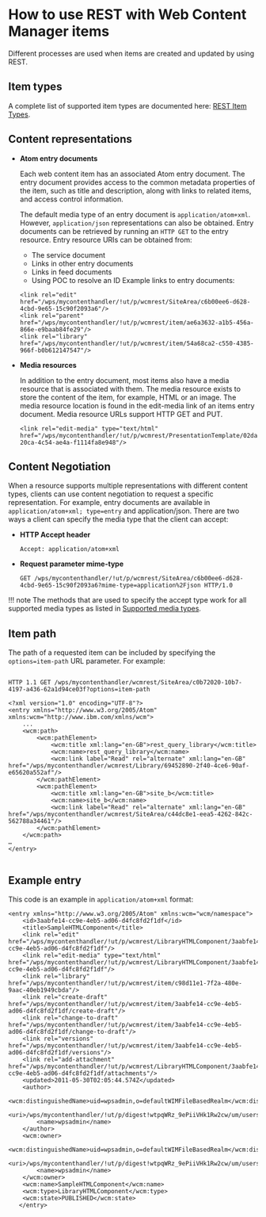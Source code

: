 # How to use REST with Web Content Manager items

Different processes are used when items are created and updated by using REST.

## Item types

A complete list of supported item types are documented here: [REST Item Types](../wcm_rest/wcm_rest_referencematerial/wcm_rest_item_types.md).

## Content representations

-   **Atom entry documents**

    Each web content item has an associated Atom entry document. The entry document provides access to the common metadata properties of the item, such as title and description, along with links to related items, and access control information.

    The default media type of an entry document is `application/atom+xml`. However, `application/json` representations can also be obtained. Entry documents can be retrieved by running an `HTTP GET` to the entry resource. Entry resource URIs can be obtained from:

    -   The service document
    -   Links in other entry documents
    -   Links in feed documents
    -   Using POC to resolve an ID
    Example links to entry documents:

    ```
    <link rel="edit" href="/wps/mycontenthandler/!ut/p/wcmrest/SiteArea/c6b00ee6-d628-4cbd-9e65-15c90f2093a6"/>
    <link rel="parent" href="/wps/mycontenthandler/!ut/p/wcmrest/item/ae6a3632-a1b5-456a-866e-e9baab84fe29"/>
    <link rel="library" href="/wps/mycontenthandler/!ut/p/wcmrest/item/54a68ca2-c550-4385-966f-b0b612147547"/>
    ```

-   **Media resources**

    In addition to the entry document, most items also have a media resource that is associated with them. The media resource exists to store the content of the item, for example, HTML or an image. The media resource location is found in the edit-media link of an items entry document. Media resource URLs support HTTP GET and PUT.

    ```
    <link rel="edit-media" type="text/html" 
    href="/wps/mycontenthandler/!ut/p/wcmrest/PresentationTemplate/02da6e9d-20ca-4c54-ae4a-f1114fa8e948"/>
    ```


## Content Negotiation

When a resource supports multiple representations with different content types, clients can use content negotiation to request a specific representation. For example, entry documents are available in `application/atom+xml; type=entry` and application/json. There are two ways a client can specify the media type that the client can accept:

-   **HTTP Accept header**

    ```
    Accept: application/atom+xml
    ```

-   **Request parameter mime-type**

    `GET /wps/mycontenthandler/!ut/p/wcmrest/SiteArea/c6b00ee6-d628-4cbd-9e65-15c90f2093a6?mime-type=application%2Fjson HTTP/1.0`


!!! note
    The methods that are used to specify the accept type work for all supported media types as listed in [Supported media types](../wcm_rest/wcm_rest_referencematerial//wcm_rest_media_types.md).

## Item path

The path of a requested item can be included by specifying the `options=item-path` URL parameter. For example:

```

HTTP 1.1 GET /wps/mycontenthandler/wcmrest/SiteArea/c0b72020-10b7-4197-a436-62a1d94ce03f?options=item-path

<?xml version="1.0" encoding="UTF-8"?>
<entry xmlns="http://www.w3.org/2005/Atom" xmlns:wcm="http://www.ibm.com/xmlns/wcm">
    ...
    <wcm:path>
        <wcm:pathElement>
            <wcm:title xml:lang="en-GB">rest_query_library</wcm:title>
            <wcm:name>rest_query_library</wcm:name>
            <wcm:link label="Read" rel="alternate" xml:lang="en-GB" href="/wps/mycontenthandler/wcmrest/Library/69452890-2f40-4ce6-90af-e65620a552af"/>
        </wcm:pathElement>
        <wcm:pathElement>
            <wcm:title xml:lang="en-GB">site_b</wcm:title>
            <wcm:name>site_b</wcm:name>
            <wcm:link label="Read" rel="alternate" xml:lang="en-GB" href="/wps/mycontenthandler/wcmrest/SiteArea/c44dc8e1-eea5-4262-842c-562788a34461"/>
        </wcm:pathElement>
    </wcm:path>
…
</entry>
   
```

## Example entry

This code is an example in `application/atom+xml` format:

```
<entry xmlns="http://www.w3.org/2005/Atom" xmlns:wcm="wcm/namespace">
    <id>3aabfe14-cc9e-4eb5-ad06-d4fc8fd2f1df</id>
    <title>SampleHTMLComponent</title>
    <link rel="edit" href="/wps/mycontenthandler/!ut/p/wcmrest/LibraryHTMLComponent/3aabfe14-cc9e-4eb5-ad06-d4fc8fd2f1df"/>
    <link rel="edit-media" type="text/html" href="/wps/mycontenthandler/!ut/p/wcmrest/LibraryHTMLComponent/3aabfe14-cc9e-4eb5-ad06-d4fc8fd2f1df"/>
    <link rel="library" href="/wps/mycontenthandler/!ut/p/wcmrest/item/c98d11e1-7f2a-480e-9aac-40eb1949cbda"/>
    <link rel="create-draft" href="/wps/mycontenthandler/!ut/p/wcmrest/item/3aabfe14-cc9e-4eb5-ad06-d4fc8fd2f1df/create-draft"/>
    <link rel="change-to-draft" href="/wps/mycontenthandler/!ut/p/wcmrest/item/3aabfe14-cc9e-4eb5-ad06-d4fc8fd2f1df/change-to-draft"/>
    <link rel="versions" href="/wps/mycontenthandler/!ut/p/wcmrest/item/3aabfe14-cc9e-4eb5-ad06-d4fc8fd2f1df/versions"/>
    <link rel="add-attachment" href="/wps/mycontenthandler/!ut/p/wcmrest/LibraryHTMLComponent/3aabfe14-cc9e-4eb5-ad06-d4fc8fd2f1df/attachments"/>
    <updated>2011-05-30T02:05:44.574Z</updated>
    <author>
        <wcm:distinguishedName>uid=wpsadmin,o=defaultWIMFileBasedRealm</wcm:distinguishedName>
        <uri>/wps/mycontenthandler/!ut/p/digest!wtpqWRz_9ePiiVHk1Rw2cw/um/users/profiles/Z9eAeH1C2JG561RC6JM47H9E4MMG6PHO6JM4C5JD0JMOC6BEEJS464JDG3I56K1</uri>
        <name>wpsadmin</name>
    </author>
    <wcm:owner>
        <wcm:distinguishedName>uid=wpsadmin,o=defaultWIMFileBasedRealm</wcm:distinguishedName>
        <uri>/wps/mycontenthandler/!ut/p/digest!wtpqWRz_9ePiiVHk1Rw2cw/um/users/profiles/Z9eAeH1C2JG561RC6JM47H9E4MMG6PHO6JM4C5JD0JMOC6BEEJS464JDG3I56K1</uri>
        <name>wpsadmin</name>
    </wcm:owner>
    <wcm:name>SampleHTMLComponent</wcm:name>
    <wcm:type>LibraryHTMLComponent</wcm:type>
    <wcm:state>PUBLISHED</wcm:state>
   </entry>
```


